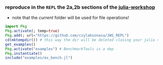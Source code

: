 ### reproduce in the `REPL` the 2a,2b sections of the [julia-workshop](https://crsl4.github.io/julia-workshop/)
  - note that the *current* folder will be used for file operations!

```julia
import Pkg
Pkg.activate(; temp=true)
Pkg.add(; url="https://github.com/czylabsonasa/JWS_REPL")
cd(mktempdir()) # this way the dir will be deleted closing your julia session
get_examples()
Pkg.activate("examples") # BenchmarkTools is a dep
Pkg.instantiate()
include("examples/ex_bench.jl")
```
